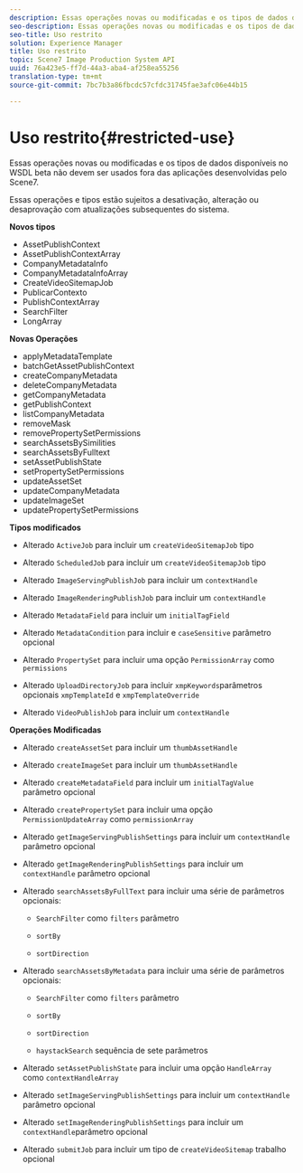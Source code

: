 ```yaml
---
description: Essas operações novas ou modificadas e os tipos de dados disponíveis no WSDL beta não devem ser usados fora das aplicações desenvolvidas pelo Scene7.
seo-description: Essas operações novas ou modificadas e os tipos de dados disponíveis no WSDL beta não devem ser usados fora das aplicações desenvolvidas pelo Scene7.
seo-title: Uso restrito
solution: Experience Manager
title: Uso restrito
topic: Scene7 Image Production System API
uuid: 76a423e5-ff7d-44a3-aba4-af258ea55256
translation-type: tm+mt
source-git-commit: 7bc7b3a86fbcdc57cfdc31745fae3afc06e44b15

---
```



# Uso restrito{#restricted-use}

Essas operações novas ou modificadas e os tipos de dados disponíveis no WSDL beta não devem ser usados fora das aplicações desenvolvidas pelo Scene7.

Essas operações e tipos estão sujeitos a desativação, alteração ou desaprovação com atualizações subsequentes do sistema.

**Novos tipos**

* AssetPublishContext
* AssetPublishContextArray
* CompanyMetadataInfo
* CompanyMetadataInfoArray
* CreateVideoSitemapJob
* PublicarContexto
* PublishContextArray
* SearchFilter
* LongArray

**Novas Operações**

* applyMetadataTemplate
* batchGetAssetPublishContext
* createCompanyMetadata
* deleteCompanyMetadata
* getCompanyMetadata
* getPublishContext
* listCompanyMetadata
* removeMask
* removePropertySetPermissions
* searchAssetsBySimilities
* searchAssetsByFulltext
* setAssetPublishState
* setPropertySetPermissions
* updateAssetSet
* updateCompanyMetadata
* updateImageSet
* updatePropertySetPermissions

**Tipos modificados**

* Alterado `ActiveJob` para incluir um `createVideoSitemapJob` tipo

* Alterado `ScheduledJob` para incluir um `createVideoSitemapJob` tipo

* Alterado `ImageServingPublishJob` para incluir um `contextHandle`

* Alterado `ImageRenderingPublishJob` para incluir um `contextHandle`

* Alterado `MetadataField` para incluir um `initialTagField`

* Alterado `MetadataCondition` para incluir e `caseSensitive` parâmetro opcional

* Alterado `PropertySet` para incluir uma opção `PermissionArray` como `permissions`

* Alterado `UploadDirectoryJob` para incluir `xmpKeywords`parâmetros opcionais `xmpTemplateId` e `xmpTemplateOverride`

* Alterado `VideoPublishJob` para incluir um `contextHandle`

**Operações Modificadas**

* Alterado `createAssetSet` para incluir um `thumbAssetHandle`

* Alterado `createImageSet` para incluir um `thumbAssetHandle`

* Alterado `createMetadataField` para incluir um `initialTagValue` parâmetro opcional

* Alterado `createPropertySet` para incluir uma opção `PermissionUpdateArray` como `permissionArray`

* Alterado `getImageServingPublishSettings` para incluir um `contextHandle` parâmetro opcional

* Alterado `getImageRenderingPublishSettings` para incluir um `contextHandle` parâmetro opcional

* Alterado `searchAssetsByFullText` para incluir uma série de parâmetros opcionais:

   * `SearchFilter` como `filters` parâmetro

   * `sortBy`
   * `sortDirection`

* Alterado `searchAssetsByMetadata` para incluir uma série de parâmetros opcionais:

   * `SearchFilter` como `filters` parâmetro

   * `sortBy`
   * `sortDirection`
   * `haystackSearch` sequência de sete parâmetros

* Alterado `setAssetPublishState` para incluir uma opção `HandleArray` como `contextHandleArray`

* Alterado `setImageServingPublishSettings` para incluir um `contextHandle` parâmetro opcional

* Alterado `setImageRenderingPublishSettings` para incluir um `contextHandle`parâmetro opcional

* Alterado `submitJob` para incluir um tipo de `createVideoSitemap` trabalho opcional

